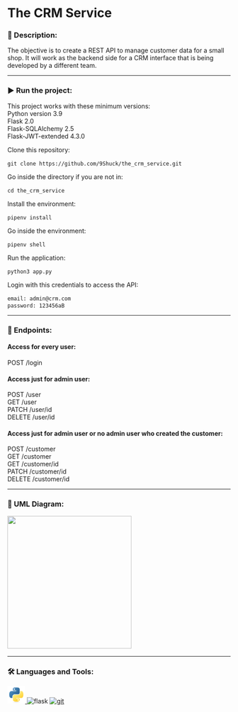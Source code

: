 # The CRM Service 

### 📜 Description: 

The objective is to create a REST API to manage customer data for a small shop. It will work as the backend side for a CRM interface that is being developed by a different team.
<hr>

### ▶️ Run the project: 

This project works with these minimum versions: <br>
Python version 3.9 <br> 
Flask 2.0 <br>
Flask-SQLAlchemy 2.5 <br> 
Flask-JWT-extended 4.3.0 <br>

Clone this repository:
```
git clone https://github.com/9Shuck/the_crm_service.git
```
Go inside the directory if you are not in:
```
cd the_crm_service
```
Install the environment:
```
pipenv install
```
Go inside the environment:
```
pipenv shell
```
Run the application:
```
python3 app.py
```
Login with this credentials to access the API:

```
email: admin@crm.com
password: 123456aB
```
<hr>

### 📡 Endpoints:

<h4>Access for every user:</h4>
POST /login

<h4>Access just for admin user:</h4>
POST /user <br>
GET /user <br>
PATCH /user/id <br>
DELETE /user/id <br>

<h4>Access just for admin user or no admin user who created the customer:</h4>
POST /customer <br>
GET /customer <br>
GET /customer/id <br>
PATCH /customer/id <br>
DELETE /customer/id <br>

<hr>

### 🧩 UML Diagram:

<img height="300" width="280" src="https://i.imgur.com/UmkSGDb.png"/>

<hr>

### 🛠 Languages and Tools: 

<p align="left"> <a href="https://flask.palletsprojects.com/" target="_blank"> 
<a href="https://www.python.org" target="_blank"> <img src="https://raw.githubusercontent.com/devicons/devicon/master/icons/python/python-original.svg" alt="python" width="40" height="40"/> </a> 
<img src="https://www.vectorlogo.zone/logos/pocoo_flask/pocoo_flask-icon.svg" alt="flask" width="40" height="40"/> </a>
<a href="https://git-scm.com/" target="_blank"> <img src="https://www.vectorlogo.zone/logos/git-scm/git-scm-icon.svg" alt="git" width="40" height="40"/> </a> 


